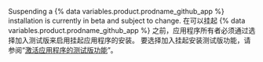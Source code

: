 Suspending a {% data variables.product.prodname_github_app %} installation is currently in beta and subject to change. 在可以挂起 {% data variables.product.prodname_github_app %} 之前，应用程序所有者必须通过选择加入测试版来启用挂起应用程序的安装。 要选择加入挂起安装测试版功能，请参阅“[激活应用程序的测试版功能](/developers/apps/activating-beta-features-for-apps)”。
